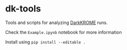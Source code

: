 # dk-tools
Tools and scripts for analyzing [DarkKROME](https://bitbucket.org/mtryan83/darkkrome) runs.

Check the `Example.ipynb` notebook for more information

Install using `pip install --editable .`

